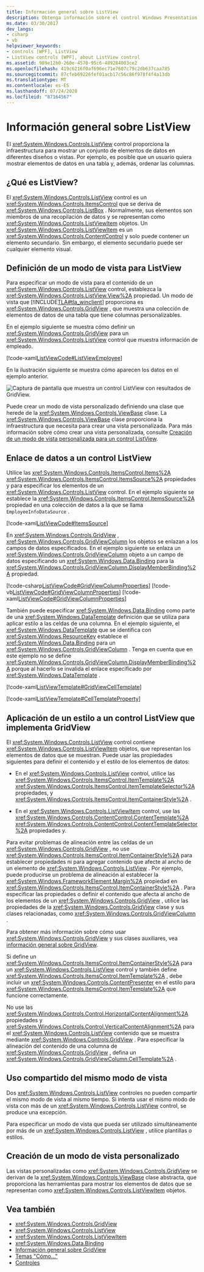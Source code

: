```yaml
---
title: Información general sobre ListView
description: Obtenga información sobre el control Windows Presentation Foundation ListView, que proporciona la infraestructura para mostrar los elementos de datos en diferentes diseños o vistas.
ms.date: 03/30/2017
dev_langs:
- csharp
- vb
helpviewer_keywords:
- controls [WPF], ListView
- ListView controls [WPF], about ListView control
ms.assetid: 989e12b0-260e-4570-95c6-489284003ce2
ms.openlocfilehash: 419c6216f0af696ec71e7607c79c2db637caa785
ms.sourcegitcommit: 87cfeb69226fef01acb17c56c86f978f4f4a13db
ms.translationtype: MT
ms.contentlocale: es-ES
ms.lasthandoff: 07/24/2020
ms.locfileid: "87164567"
---
```

# <a name="listview-overview"></a>Información general sobre ListView
El <xref:System.Windows.Controls.ListView> control proporciona la infraestructura para mostrar un conjunto de elementos de datos en diferentes diseños o vistas. Por ejemplo, es posible que un usuario quiera mostrar elementos de datos en una tabla y, además, ordenar las columnas.  

<a name="WhatisaListView"></a>
## <a name="what-is-a-listview"></a>¿Qué es ListView?  
 El <xref:System.Windows.Controls.ListView> control es un <xref:System.Windows.Controls.ItemsControl> que se deriva de <xref:System.Windows.Controls.ListBox> . Normalmente, sus elementos son miembros de una recopilación de datos y se representan como <xref:System.Windows.Controls.ListViewItem> objetos. Un <xref:System.Windows.Controls.ListViewItem> es un <xref:System.Windows.Controls.ContentControl> y solo puede contener un elemento secundario. Sin embargo, el elemento secundario puede ser cualquier elemento visual.  
  
<a name="DefiningaListViewView"></a>
## <a name="defining-a-view-mode-for-a-listview"></a>Definición de un modo de vista para ListView  
 Para especificar un modo de vista para el contenido de un <xref:System.Windows.Controls.ListView> control, establezca la <xref:System.Windows.Controls.ListView.View%2A> propiedad. Un modo de vista que [!INCLUDE[TLA#tla_winclient](../../../../includes/tlasharptla-winclient-md.md)] proporciona es <xref:System.Windows.Controls.GridView> , que muestra una colección de elementos de datos de una tabla que tiene columnas personalizables.  
  
 En el ejemplo siguiente se muestra cómo definir un <xref:System.Windows.Controls.GridView> para un <xref:System.Windows.Controls.ListView> control que muestra información de empleado.  
  
 [!code-xaml[ListViewCode#ListViewEmployee](~/samples/snippets/csharp/VS_Snippets_Wpf/ListViewCode/CSharp/Window1.xaml#listviewemployee)]  
  
 En la ilustración siguiente se muestra cómo aparecen los datos en el ejemplo anterior.  
  
 ![Captura de pantalla que muestra un control ListView con resultados de GridView.](./media/gridview-overview/listview-gridview-output.jpg)  
  
 Puede crear un modo de vista personalizado definiendo una clase que herede de la <xref:System.Windows.Controls.ViewBase> clase. La <xref:System.Windows.Controls.ViewBase> clase proporciona la infraestructura que necesita para crear una vista personalizada. Para más información sobre cómo crear una vista personalizada, consulte [Creación de un modo de vista personalizada para un control ListView](how-to-create-a-custom-view-mode-for-a-listview.md).  
  
<a name="BindingDatatoaListView"></a>
## <a name="binding-data-to-a-listview"></a>Enlace de datos a un control ListView  
 Utilice las <xref:System.Windows.Controls.ItemsControl.Items%2A> <xref:System.Windows.Controls.ItemsControl.ItemsSource%2A> propiedades y para especificar los elementos de un <xref:System.Windows.Controls.ListView> control. En el ejemplo siguiente se establece la <xref:System.Windows.Controls.ItemsControl.ItemsSource%2A> propiedad en una colección de datos a la que se llama `EmployeeInfoDataSource` .  
  
 [!code-xaml[ListViewCode#ItemsSource](~/samples/snippets/csharp/VS_Snippets_Wpf/ListViewCode/CSharp/Window1.xaml#itemssource)]  
  
 En <xref:System.Windows.Controls.GridView> , <xref:System.Windows.Controls.GridViewColumn> los objetos se enlazan a los campos de datos especificados. En el ejemplo siguiente se enlaza un <xref:System.Windows.Controls.GridViewColumn> objeto a un campo de datos especificando un <xref:System.Windows.Data.Binding> para la <xref:System.Windows.Controls.GridViewColumn.DisplayMemberBinding%2A> propiedad.  
  
 [!code-csharp[ListViewCode#GridViewColumnProperties](~/samples/snippets/csharp/VS_Snippets_Wpf/ListViewCode/CSharp/Window1.xaml.cs#gridviewcolumnproperties)]
 [!code-vb[ListViewCode#GridViewColumnProperties](~/samples/snippets/visualbasic/VS_Snippets_Wpf/ListViewCode/visualbasic/window1.xaml.vb#gridviewcolumnproperties)]
 [!code-xaml[ListViewCode#GridViewColumnProperties](~/samples/snippets/csharp/VS_Snippets_Wpf/ListViewCode/CSharp/Window1.xaml#gridviewcolumnproperties)]  
  
 También puede especificar <xref:System.Windows.Data.Binding> como parte de una <xref:System.Windows.DataTemplate> definición que se utiliza para aplicar estilo a las celdas de una columna. En el ejemplo siguiente, el <xref:System.Windows.DataTemplate> que se identifica con <xref:System.Windows.ResourceKey> establece el <xref:System.Windows.Data.Binding> para un <xref:System.Windows.Controls.GridViewColumn> . Tenga en cuenta que en este ejemplo no se define <xref:System.Windows.Controls.GridViewColumn.DisplayMemberBinding%2A> porque al hacerlo se invalida el enlace especificado por <xref:System.Windows.DataTemplate> .  
  
 [!code-xaml[ListViewTemplate#GridViewCellTemplate](~/samples/snippets/csharp/VS_Snippets_Wpf/ListViewTemplate/CS/window1.xaml#gridviewcelltemplate)]  
  
 [!code-xaml[ListViewTemplate#CellTemplateProperty](~/samples/snippets/csharp/VS_Snippets_Wpf/ListViewTemplate/CS/window1.xaml#celltemplateproperty)]  
  
<a name="StylingaListView"></a>
## <a name="styling-a-listview-that-implements-a-gridview"></a>Aplicación de un estilo a un control ListView que implementa GridView  
 El <xref:System.Windows.Controls.ListView> control contiene <xref:System.Windows.Controls.ListViewItem> objetos, que representan los elementos de datos que se muestran. Puede usar las propiedades siguientes para definir el contenido y el estilo de los elementos de datos:  
  
- En el <xref:System.Windows.Controls.ListView> control, utilice las <xref:System.Windows.Controls.ItemsControl.ItemTemplate%2A> <xref:System.Windows.Controls.ItemsControl.ItemTemplateSelector%2A> propiedades, y <xref:System.Windows.Controls.ItemsControl.ItemContainerStyle%2A> .  
  
- En el <xref:System.Windows.Controls.ListViewItem> control, use las <xref:System.Windows.Controls.ContentControl.ContentTemplate%2A> <xref:System.Windows.Controls.ContentControl.ContentTemplateSelector%2A> propiedades y.  
  
 Para evitar problemas de alineación entre las celdas de un <xref:System.Windows.Controls.GridView> , no use <xref:System.Windows.Controls.ItemsControl.ItemContainerStyle%2A> para establecer propiedades ni para agregar contenido que afecte al ancho de un elemento de <xref:System.Windows.Controls.ListView> . Por ejemplo, puede producirse un problema de alineación al establecer la <xref:System.Windows.FrameworkElement.Margin%2A> propiedad en <xref:System.Windows.Controls.ItemsControl.ItemContainerStyle%2A> . Para especificar las propiedades o definir el contenido que afecta al ancho de los elementos de un <xref:System.Windows.Controls.GridView> , utilice las propiedades de la <xref:System.Windows.Controls.GridView> clase y sus clases relacionadas, como <xref:System.Windows.Controls.GridViewColumn> .  
  
 Para obtener más información sobre cómo usar <xref:System.Windows.Controls.GridView> y sus clases auxiliares, vea [información general sobre GridView](gridview-overview.md).  
  
 Si define un <xref:System.Windows.Controls.ItemsControl.ItemContainerStyle%2A> para un <xref:System.Windows.Controls.ListView> control y también define <xref:System.Windows.Controls.ItemsControl.ItemTemplate%2A> , debe incluir un <xref:System.Windows.Controls.ContentPresenter> en el estilo para <xref:System.Windows.Controls.ItemsControl.ItemTemplate%2A> que funcione correctamente.  
  
 No use las <xref:System.Windows.Controls.Control.HorizontalContentAlignment%2A> propiedades y <xref:System.Windows.Controls.Control.VerticalContentAlignment%2A> para el <xref:System.Windows.Controls.ListView> contenido que se muestra mediante <xref:System.Windows.Controls.GridView> . Para especificar la alineación del contenido de una columna de <xref:System.Windows.Controls.GridView> , defina un <xref:System.Windows.Controls.GridViewColumn.CellTemplate%2A> .  
  
<a name="UsingtheSameViewMoreThanOnce"></a>
## <a name="sharing-the-same-view-mode"></a>Uso compartido del mismo modo de vista  
 Dos <xref:System.Windows.Controls.ListView> controles no pueden compartir el mismo modo de vista al mismo tiempo. Si intenta usar el mismo modo de vista con más de un <xref:System.Windows.Controls.ListView> control, se produce una excepción.  
  
 Para especificar un modo de vista que pueda ser utilizado simultáneamente por más de un <xref:System.Windows.Controls.ListView> , utilice plantillas o estilos.
  
<a name="CreatingaCustomView"></a>
## <a name="creating-a-custom-view-mode"></a>Creación de un modo de vista personalizado  
 Las vistas personalizadas como <xref:System.Windows.Controls.GridView> se derivan de la <xref:System.Windows.Controls.ViewBase> clase abstracta, que proporciona las herramientas para mostrar los elementos de datos que se representan como <xref:System.Windows.Controls.ListViewItem> objetos.
  
## <a name="see-also"></a>Vea también

- <xref:System.Windows.Controls.GridView>
- <xref:System.Windows.Controls.ListView>
- <xref:System.Windows.Controls.ListViewItem>
- <xref:System.Windows.Data.Binding>
- [Información general sobre GridView](gridview-overview.md)
- [Temas "Cómo..."](listview-how-to-topics.md)
- [Controles](../advanced/optimizing-performance-controls.md)
